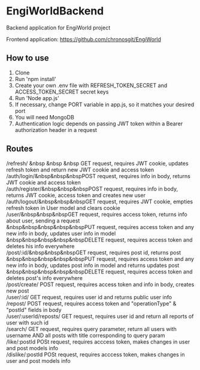 # EngiWorldBackend
Backend application for EngiWorld project

Frontend application: https://github.com/chronosgit/EngiWorld

## How to use

1. Clone
2. Run 'npm install'
3. Create your own .env file with REFRESH_TOKEN_SECRET and ACCESS_TOKEN_SECRET secret keys
4. Run 'Node app.js'
5. If necessary, change PORT variable in app.js, so it matches your desired port
6. You will need MongoDB
7. Authentication logic depends on passing JWT token within a Bearer authorization header in a request

## Routes
/refresh/ &nbsp &nbsp &nbsp GET request, requires JWT cookie, updates refresh token and return new JWT cookie and access token  
/auth/login/&nbsp&nbsp&nbspPOST request, requires info in body, returns JWT cookie and access token  
/auth/register/&nbsp&nbsp&nbspPOST request, requires info in body, returns JWT cookie, access token and creates new user  
/auth/logout/&nbsp&nbsp&nbspGET request, requires JWT cookie, empties refresh token in User model and clears cookie  
/user/&nbsp&nbsp&nbspGET request, requires access token, returns info about user, sending a request  
&nbsp&nbsp&nbsp&nbsp&nbspPUT request, requires access token and any new info in body, updates user info in model  
&nbsp&nbsp&nbsp&nbsp&nbspDELETE request, requires access token and deletes his info everywhere  
/post/:id/&nbsp&nbsp&nbspGET request, requires post id, returns post  
&nbsp&nbsp&nbsp&nbsp&nbspPUT request, requires access token and any new info in body, updates post info in model and returns updates post  
&nbsp&nbsp&nbsp&nbsp&nbspDELETE request, requires access token and deletes post's info everywhere  
/post/create/   POST request, requires access token and info in body, creates new post  
/user/:id/   GET request, requires user id and returns public user info  
/repost/   POST request, requires access token and "operationType" & "postId" fields in body  
/user/:userId/reposts/   GET request, requires user id and return all reports of user with such id  
/search/   GET request, requires query parameter, return all users with username AND all posts with title corresponding to query param  
/like/:postId   POSt request, requires acccess token, makes changes in user and post models info  
/dislike/:postId   POSt request, requires acccess token, makes changes in user and post models info  
